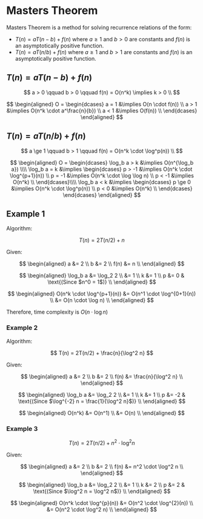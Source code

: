 # Masters Theorem

Masters Theorem is a method for solving recurrence relations of the form:

- $T(n) = aT(n-b) + f(n)$ where $a \geq 1$ and $b > 0$ are constants and $f(n)$ is an asymptotically positive function.
- $T(n) = aT(n/b) + f(n)$ where $a \geq 1$ and $b > 1$ are constants and $f(n)$ is an asymptotically positive function.

## $T(n) = aT(n-b) + f(n)$

$$
a > 0 \qquad b > 0 \qquad f(n) = O(n^k) \implies k > 0 \\
$$

$$
\begin{aligned}
  O =
  \begin{dcases}
      a = 1 &\implies O(n \cdot f(n)) \\
      a > 1 &\implies O(n^k \cdot a^\frac{n}{b}) \\
      a < 1 &\implies O(f(n)) \\
  \end{dcases}
\end{aligned}
$$

## $T(n) = aT(n/b) + f(n)$

$$
a \ge 1 \qquad b > 1 \qquad f(n) = O(n^k \cdot \log^p(n)) \\
$$

$$
\begin{aligned}
  O =
  \begin{dcases}
      \log_b a > k &\implies O(n^{\log_b a}) \\\\
      \log_b a = k &\implies \begin{dcases}
        p > -1 &\implies O(n^k \cdot \log^{p+1}(n)) \\
        p = -1 &\implies O(n^k \cdot \log \log n) \\
        p < -1 &\implies O(n^k) \\
      \end{dcases}\\\\
      \log_b a < k &\implies \begin{dcases}
        p \ge 0 &\implies O(n^k \cdot \log^p(n)) \\
        p < 0 &\implies O(n^k) \\
      \end{dcases}
  \end{dcases}
\end{aligned}
$$

## Example 1

Algorithm:

$$
T(n) = 2T(n/2) + n
$$

Given:

$$
\begin{aligned}
a &= 2 \\
b &= 2 \\
f(n) &= n \\
\end{aligned}
$$

$$
\begin{aligned}
\log_b a &= \log_2 2 \\
&= 1 \\
k &= 1 \\
p &= 0 & \text{(Since $n^0 = 1$)} \\
\end{aligned}
$$

$$
\begin{aligned}
O(n^k \cdot \log^{p+1}(n)) &= O(n^1 \cdot \log^{0+1}(n)) \\
&= O(n \cdot \log n) \\
\end{aligned}
$$

Therefore, time complexity is $O(n \cdot \log n)$

### Example 2

Algorithm:

$$
T(n) = 2T(n/2) + \frac{n}{\log^2 n}
$$

Given:

$$
\begin{aligned}
a &= 2 \\
b &= 2 \\
f(n) &= \frac{n}{\log^2 n} \\
\end{aligned}
$$

$$
\begin{aligned}
\log_b a &= \log_2 2 \\
&= 1 \\
k &= 1 \\
p &= -2 & \text{(Since $\log^{-2} n = \frac{1}{\log^2 n}$)} \\
\end{aligned}
$$

$$
\begin{aligned}
O(n^k) &= O(n^1) \\
&= O(n) \\
\end{aligned}
$$

### Example 3

$$
T(n) = 2T(n/2) + n^2 \cdot \log^2 n
$$

Given:

$$
\begin{aligned}
a &= 2 \\
b &= 2 \\
f(n) &= n^2 \cdot \log^2 n \\
\end{aligned}
$$

$$
\begin{aligned}
\log_b a &= \log_2 2 \\
&= 1 \\
k &= 2 \\
p &= 2 & \text{(Since $\log^2 n = \log^2 n$)} \\
\end{aligned}
$$

$$
\begin{aligned}
O(n^k \cdot \log^{p}(n)) &= O(n^2 \cdot \log^{2}(n)) \\
&= O(n^2 \cdot \log^2 n) \\
\end{aligned}
$$
